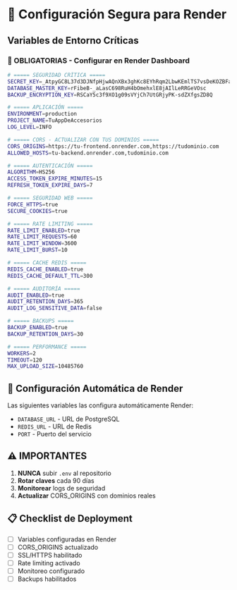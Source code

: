 # 🚀 Configuración Segura para Render

## **Variables de Entorno Críticas**

### **🔐 OBLIGATORIAS - Configurar en Render Dashboard**

```bash
# ===== SEGURIDAD CRÍTICA =====
SECRET_KEY=_AtpyGC8L37d3DJNfpHjwAQnXBx3ghKc8EYhRqm2LbwKEmlTS7vsDeKOZBFaMXhq
DATABASE_MASTER_KEY=rFibeB-_aLasC698RuH4bOmehxlE8jAIlLeRRGeVOsc
BACKUP_ENCRYPTION_KEY=RSCaY5c3f9XO1g09sVYjCh7UtGRjyPK-sdZXfgsZD8Q

# ===== APLICACIÓN =====
ENVIRONMENT=production
PROJECT_NAME=TuAppDeAccesorios
LOG_LEVEL=INFO

# ===== CORS - ACTUALIZAR CON TUS DOMINIOS =====
CORS_ORIGINS=https://tu-frontend.onrender.com,https://tudominio.com
ALLOWED_HOSTS=tu-backend.onrender.com,tudominio.com

# ===== AUTENTICACIÓN =====
ALGORITHM=HS256
ACCESS_TOKEN_EXPIRE_MINUTES=15
REFRESH_TOKEN_EXPIRE_DAYS=7

# ===== SEGURIDAD WEB =====
FORCE_HTTPS=true
SECURE_COOKIES=true

# ===== RATE LIMITING =====
RATE_LIMIT_ENABLED=true
RATE_LIMIT_REQUESTS=60
RATE_LIMIT_WINDOW=3600
RATE_LIMIT_BURST=10

# ===== CACHE REDIS =====
REDIS_CACHE_ENABLED=true
REDIS_CACHE_DEFAULT_TTL=300

# ===== AUDITORÍA =====
AUDIT_ENABLED=true
AUDIT_RETENTION_DAYS=365
AUDIT_LOG_SENSITIVE_DATA=false

# ===== BACKUPS =====
BACKUP_ENABLED=true
BACKUP_RETENTION_DAYS=30

# ===== PERFORMANCE =====
WORKERS=2
TIMEOUT=120
MAX_UPLOAD_SIZE=10485760
```

## **🔧 Configuración Automática de Render**

Las siguientes variables las configura automáticamente Render:
- `DATABASE_URL` - URL de PostgreSQL
- `REDIS_URL` - URL de Redis
- `PORT` - Puerto del servicio

## **⚠️ IMPORTANTES**

1. **NUNCA** subir `.env` al repositorio
2. **Rotar claves** cada 90 días
3. **Monitorear** logs de seguridad
4. **Actualizar** CORS_ORIGINS con dominios reales

## **📋 Checklist de Deployment**

- [ ] Variables configuradas en Render
- [ ] CORS_ORIGINS actualizado
- [ ] SSL/HTTPS habilitado
- [ ] Rate limiting activado
- [ ] Monitoreo configurado
- [ ] Backups habilitados